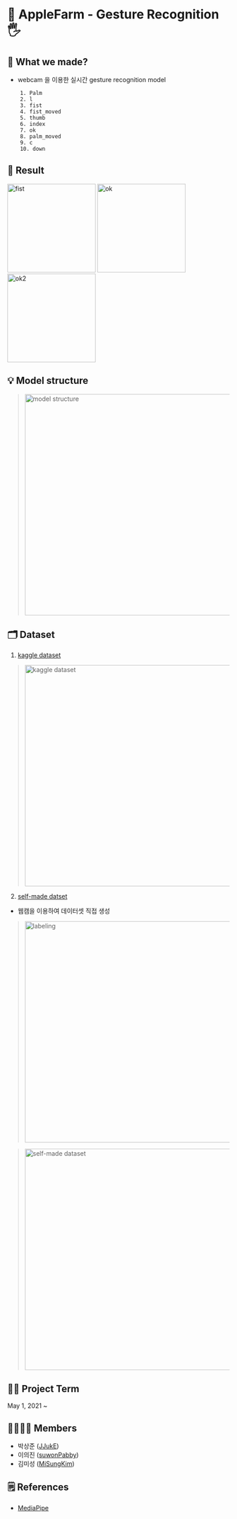 # 🍎 AppleFarm - Gesture Recognition🖐


## 🙂 What we made?
- webcam 을 이용한 실시간 gesture recognition model

```  
    1. Palm
    2. l
    3. fist
    4. fist_moved
    5. thumb
    6. index
    7. ok
    8. palm_moved
    9. c
    10. down
```

## 📌 Result
<div>
<img width="200" alt="fist" src="https://github.com/SuwonPabby/AppleFarm/assets/60493070/9736895b-1909-4e04-be1c-df2671c334d4">

<img width="200" alt="ok" src="https://github.com/SuwonPabby/AppleFarm/assets/60493070/de549f4e-4c16-4fd6-ae03-d4baaca14e8b">

<img width="200" alt="ok2" src="https://github.com/SuwonPabby/AppleFarm/assets/60493070/cef2343e-dac9-46f0-a799-d9de191451b2">
</div>


## 💡 Model structure

><img src ="https://github.com/SuwonPabby/AppleFarm/assets/60493070/6ac40db0-19b7-453c-8f1c-f8ae5f2f70e8" alt="model structure" width = "500">


## 🗂 Dataset 
1) [kaggle dataset](https://www.kaggle.com/gti-upm/leapgestrecog)
><img width="500" alt="kaggle dataset" src="https://github.com/SuwonPabby/AppleFarm/assets/60493070/d76a03dd-1ac2-41a2-b308-0730ee1c515a">


2) [self-made datset](https://drive.google.com/drive/folders/1huFQPJpnWNiSG6-nFpr5APYGwNgmvfP4?usp=sharing)
- 웹캠을 이용하여 데이터셋 직접 생성
><img src = "https://github.com/SuwonPabby/AppleFarm/assets/60493070/ff956e53-9658-4cb0-b66f-cc13f29bfb1e" alt="labeling" width ="500">

><img width="500" alt="self-made dataset" src="https://github.com/SuwonPabby/AppleFarm/assets/60493070/a2f68f00-aedd-41da-8e6b-3732afe7855c">



## 🧑‍💻 Project Term
May 1, 2021 ~ 


## 👨‍👩‍👧‍👧 Members
* 박상준 ([JJukE](https://github.com/JJukE))
* 이의진 ([suwonPabby](https://github.com/suwonPabby))
* 김미성 ([MiSungKim](https://github.com/MiSungKim/))


## 🗒 References
- [MediaPipe](https://google.github.io/mediapipe/getting_started/python)


